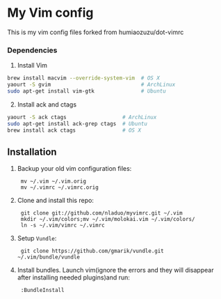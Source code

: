 My Vim config
==================
This is my vim config files forked from humiaozuzu/dot-vimrc

### Dependencies

1. Install Vim
``` bash
brew install macvim --override-system-vim  # OS X
yaourt -S gvim                             # ArchLinux
sudo apt-get install vim-gtk               # Ubuntu
```

2. Install ack and ctags
```bash
yaourt -S ack ctags                  # ArchLinux
sudo apt-get install ack-grep ctags  # Ubuntu
brew install ack ctags               # OS X
```

## Installation

1. Backup your old vim configuration files:

        mv ~/.vim ~/.vim.orig
        mv ~/.vimrc ~/.vimrc.orig

2. Clone and install this repo:

        git clone git://github.com/nladuo/myvimrc.git ~/.vim
        mkdir ~/.vim/colors;mv ~/.vim/molokai.vim ~/.vim/colors/
        ln -s ~/.vim/vimrc ~/.vimrc

3. Setup `Vundle`:

        git clone https://github.com/gmarik/vundle.git ~/.vim/bundle/vundle

4. Install bundles. Launch vim(ignore the errors and they will disappear after installing needed plugins)and run:

        :BundleInstall
